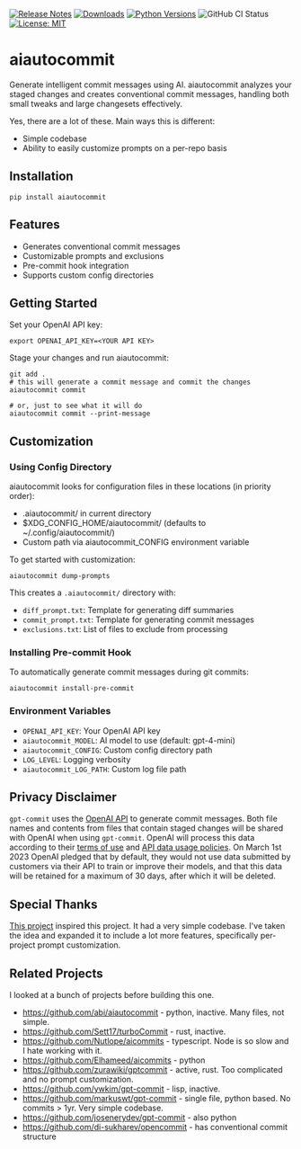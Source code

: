 [![Release Notes](https://img.shields.io/github/release/iloveitaly/aiautocommit)](https://github.com/iloveitaly/aiautocommit/releases) [![Downloads](https://static.pepy.tech/badge/aiautocommit/month)](https://pepy.tech/project/aiautocommit) [![Python Versions](https://img.shields.io/pypi/pyversions/aiautocommit)](https://pypi.org/project/aiautocommit) ![GitHub CI Status](https://github.com/iloveitaly/aiautocommit/actions/workflows/build_and_publish.yml/badge.svg) [![License: MIT](https://img.shields.io/badge/License-MIT-yellow.svg)](https://opensource.org/licenses/MIT)

# aiautocommit

Generate intelligent commit messages using AI. aiautocommit analyzes your staged changes and creates conventional commit messages, handling both small tweaks and large changesets effectively.

Yes, there are a lot of these. Main ways this is different:

* Simple codebase
* Ability to easily customize prompts on a per-repo basis

## Installation

```shell
pip install aiautocommit
```

## Features

* Generates conventional commit messages
* Customizable prompts and exclusions
* Pre-commit hook integration
* Supports custom config directories

## Getting Started

Set your OpenAI API key:

```
export OPENAI_API_KEY=<YOUR API KEY>
```

Stage your changes and run aiautocommit:

```
git add .
# this will generate a commit message and commit the changes
aiautocommit commit

# or, just to see what it will do
aiautocommit commit --print-message
```

## Customization

### Using Config Directory

aiautocommit looks for configuration files in these locations (in priority order):

* .aiautocommit/ in current directory
* $XDG_CONFIG_HOME/aiautocommit/ (defaults to ~/.config/aiautocommit/)
* Custom path via aiautocommit_CONFIG environment variable

To get started with customization:

```shell
aiautocommit dump-prompts
```

This creates a `.aiautocommit/` directory with:

* `diff_prompt.txt`: Template for generating diff summaries
* `commit_prompt.txt`: Template for generating commit messages
* `exclusions.txt`: List of files to exclude from processing

### Installing Pre-commit Hook

To automatically generate commit messages during git commits:

```
aiautocommit install-pre-commit
```

### Environment Variables

* `OPENAI_API_KEY`: Your OpenAI API key
* `aiautocommit_MODEL`: AI model to use (default: gpt-4-mini)
* `aiautocommit_CONFIG`: Custom config directory path
* `LOG_LEVEL`: Logging verbosity
* `aiautocommit_LOG_PATH`: Custom log file path

## Privacy Disclaimer

`gpt-commit` uses the [OpenAI API](https://platform.openai.com/docs) to generate commit messages. Both file names and contents from files that contain staged changes will be shared with OpenAI when using `gpt-commit`. OpenAI will process this data according to their [terms of use](https://openai.com/policies/terms-of-use) and [API data usage policies](https://openai.com/policies/api-data-usage-policies). On March 1st 2023 OpenAI pledged that by default, they would not use data submitted by customers via their API to train or improve their models, and that this data will be retained for a maximum of 30 days, after which it will be deleted.

## Special Thanks

[This project](https://github.com/markuswt/gpt-commit) inspired this project. It had a very simple codebase. I've taken the idea and expanded it to include a lot more features, specifically per-project prompt customization.

## Related Projects

I looked at a bunch of projects before building this one.

- https://github.com/abi/aiautocommit - python, inactive. Many files, not simple.
- https://github.com/Sett17/turboCommit - rust, inactive.
- https://github.com/Nutlope/aicommits - typescript. Node is so slow and I hate working with it.
- https://github.com/Elhameed/aicommits - python
- https://github.com/zurawiki/gptcommit - active, rust. Too complicated and no prompt customization.
- https://github.com/ywkim/gpt-commit - lisp, inactive.
- https://github.com/markuswt/gpt-commit - single file, python based. No commits > 1yr. Very simple codebase.
- https://github.com/josenerydev/gpt-commit - also python
- https://github.com/di-sukharev/opencommit - has conventional commit structure